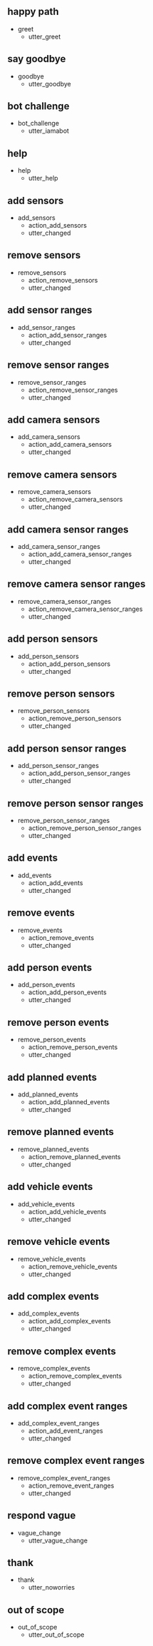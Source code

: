 ## happy path
* greet
  - utter_greet

## say goodbye
* goodbye
  - utter_goodbye

## bot challenge
* bot_challenge
  - utter_iamabot

## help
* help
  - utter_help

## add sensors
* add_sensors
  - action_add_sensors
  - utter_changed

## remove sensors
* remove_sensors
  - action_remove_sensors
  - utter_changed


## add sensor ranges
* add_sensor_ranges
  - action_add_sensor_ranges
  - utter_changed

## remove sensor ranges
* remove_sensor_ranges
  - action_remove_sensor_ranges
  - utter_changed


## add camera sensors
* add_camera_sensors
  - action_add_camera_sensors
  - utter_changed

## remove camera sensors
* remove_camera_sensors
  - action_remove_camera_sensors
  - utter_changed


## add camera sensor ranges
* add_camera_sensor_ranges
  - action_add_camera_sensor_ranges
  - utter_changed

## remove camera sensor ranges
* remove_camera_sensor_ranges
  - action_remove_camera_sensor_ranges
  - utter_changed


## add person sensors
* add_person_sensors
  - action_add_person_sensors
  - utter_changed

## remove person sensors
* remove_person_sensors
  - action_remove_person_sensors
  - utter_changed


## add person sensor ranges
* add_person_sensor_ranges
  - action_add_person_sensor_ranges
  - utter_changed

## remove person sensor ranges
* remove_person_sensor_ranges
  - action_remove_person_sensor_ranges
  - utter_changed


## add events
* add_events
  - action_add_events
  - utter_changed

## remove events
* remove_events
  - action_remove_events
  - utter_changed


## add person events
* add_person_events
  - action_add_person_events
  - utter_changed

## remove person events
* remove_person_events
  - action_remove_person_events
  - utter_changed


## add planned events
* add_planned_events
  - action_add_planned_events
  - utter_changed

## remove planned events
* remove_planned_events
  - action_remove_planned_events
  - utter_changed


## add vehicle events
* add_vehicle_events
  - action_add_vehicle_events
  - utter_changed

## remove vehicle events
* remove_vehicle_events
  - action_remove_vehicle_events
  - utter_changed


## add complex events
* add_complex_events
  - action_add_complex_events
  - utter_changed

## remove complex events
* remove_complex_events
  - action_remove_complex_events
  - utter_changed


## add complex event ranges
* add_complex_event_ranges
  - action_add_event_ranges
  - utter_changed

## remove complex event ranges
* remove_complex_event_ranges
  - action_remove_event_ranges
  - utter_changed


## respond vague
* vague_change
  - utter_vague_change

## thank
* thank
  - utter_noworries

## out of scope
* out_of_scope
  - utter_out_of_scope